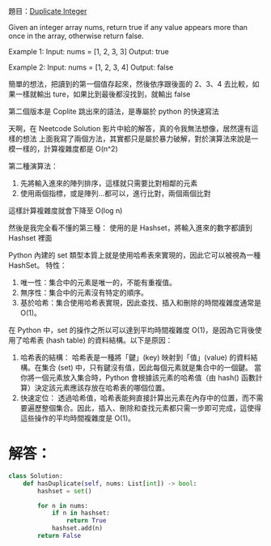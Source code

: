 題目：[Duplicate Integer](https://neetcode.io/problems/duplicate-integer)

Given an integer array nums, return true if any value appears more than once in the array, otherwise return false.

Example 1:
Input: nums = [1, 2, 3, 3]
Output: true

Example 2:
Input: nums = [1, 2, 3, 4]
Output: false

簡單的想法，把讀到的第一個值存起來，然後依序跟後面的 2、3、4 去比較，如果一樣就輸出 ture，如果比到最後都沒找到，就輸出 false

第二個版本是 Coplite 跳出來的語法，是專屬於 python 的快速寫法

天啊，在 Neetcode Solution 影片中給的解答，真的令我無法想像，居然還有這樣的想法
上面我寫了兩個方法，其實都只是屬於暴力破解，對於演算法來說是一模一樣的，計算複雜度都是 O(n^2)

第二種演算法：
1. 先將輸入進來的陣列排序，這樣就只需要比對相鄰的元素
2. 使用兩個指標，或是陣列...都可以，進行比對，兩個兩個比對

這樣計算複雜度就會下降至 O(log n)


然後是我完全看不懂的第三種：
使用的是 Hashset，將輸入進來的數字都讀到 Hashset 裡面

Python 內建的 set 類型本質上就是使用哈希表來實現的，因此它可以被視為一種 HashSet。
特性：
1. 唯一性：集合中的元素是唯一的，不能有重複值。
2. 無序性：集合中的元素沒有特定的順序。
3. 基於哈希：集合使用哈希表實現，因此查找、插入和刪除的時間複雜度通常是 O(1)。


在 Python 中，set 的操作之所以可以達到平均時間複雜度 O(1)，是因為它背後使用了哈希表 (hash table) 的資料結構。以下是原因：

1. 哈希表的結構：
哈希表是一種將「鍵」(key) 映射到「值」(value) 的資料結構。在集合 (set) 中，只有鍵沒有值，因此每個元素就是集合中的一個鍵。
當你將一個元素放入集合時，Python 會根據該元素的哈希值（由 hash() 函數計算）決定該元素應該存放在哈希表的哪個位置。
2. 快速定位：
透過哈希值，哈希表能夠直接計算出元素在內存中的位置，而不需要遍歷整個集合。因此，插入、刪除和查找元素都只需一步即可完成，這使得這些操作的平均時間複雜度是 O(1)。

# 解答：
```python
class Solution:
    def hasDuplicate(self, nums: List[int]) -> bool:
        hashset = set()

        for n in nums:
            if n in hashset:
                return True
            hashset.add(n)
        return False
```